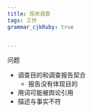 ```yaml
---
title: 现状调查 
tags: 工作
grammar_cjkRuby: true


---
```


问题

 - 调查目的和调查报告契合
     - 报告没有体现目的
 - 用词可能被舆论引用
 - 描述与事实不符

